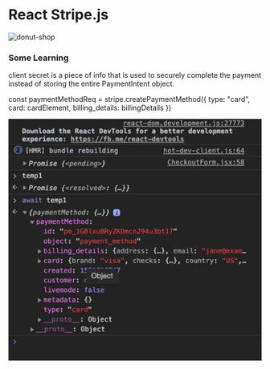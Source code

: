 # React Stripe.js 

![donut-shop](https://user-images.githubusercontent.com/59585336/74299251-111fb300-4d1a-11ea-932b-a6e7b33f6ea8.gif)

### Some Learning 

client secret is a piece of info that is used to securely complete the payment instead of storing the entire PaymentIntent object. 


const paymentMethodReq = stripe.createPaymentMethod({ 
type: "card", 
card: cardElement,
billing_details: billingDetails 
}) 


![alt text](https://github.com/taroserigano/Super_SimpleReact__Stripe_Practice/blob/main/tm1.png)

